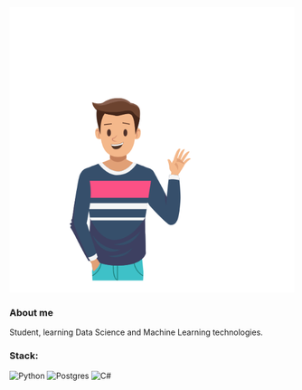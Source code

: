 [![Header](https://github.com/EnterSub/entersub/blob/main/Hello.gif)](https://github.com/EnterSub)

### About me

Student, learning Data Science and Machine Learning technologies.

### Stack:

![Python](https://img.shields.io/badge/python-3670A0?style=for-the-badge&logo=python&logoColor=ffdd54)
![Postgres](https://img.shields.io/badge/postgres-%23316192?style=for-the-badge&logo=postgresql&logoColor=white)
![C#](https://img.shields.io/badge/c-sharp-white?style=for-the-badge&logo=c-sharp&logoColor=white)
